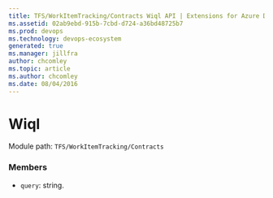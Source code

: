 ```yaml
---
title: TFS/WorkItemTracking/Contracts Wiql API | Extensions for Azure DevOps Services
ms.assetid: 02ab9ebd-915b-7cbd-d724-a36bd48725b7
ms.prod: devops
ms.technology: devops-ecosystem
generated: true
ms.manager: jillfra
author: chcomley
ms.topic: article
ms.author: chcomley
ms.date: 08/04/2016
---
```


# Wiql

Module path: `TFS/WorkItemTracking/Contracts`


### Members

* `query`: string. 

